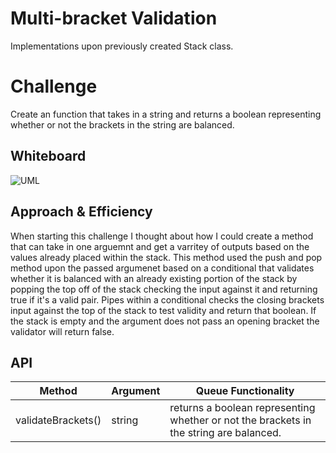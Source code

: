 # Multi-bracket Validation

Implementations upon previously created Stack class.

# Challenge

Create an function that takes in a string and returns a boolean representing whether or not the brackets in the string are balanced.


## Whiteboard 
![UML](https://user-images.githubusercontent.com/90294860/162097256-92608dca-00ad-4d77-ac04-b09d129b862b.png)

## Approach & Efficiency

When starting this challenge I thought about how I could create a method that can take in one arguemnt and get a varritey of outputs based on the values already placed within the stack. This method used the push and pop method upon the passed argumenet based on a conditional that validates whether it is balanced with an already existing portion of the stack by popping the top off of the stack checking the input against it and returning true if it's a valid pair. Pipes within a conditional checks the closing brackets input against the top of the stack to test validity and return that boolean. If the stack is empty and the argument does not pass an opening bracket the validator will return false.

## API

| Method         | Argument         | Queue Functionality                                                                                               |
|----------------|------------------|-------------------------------------------------------------------------------------------------------------------|
| validateBrackets()      | string  |returns a boolean representing whether or not the brackets in the string are balanced.  |
